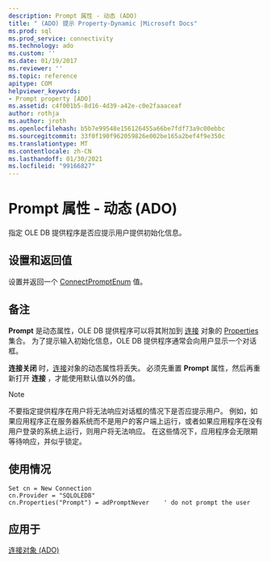 ```yaml
---
description: Prompt 属性 - 动态 (ADO)
title: " (ADO) 提示 Property-Dynamic |Microsoft Docs"
ms.prod: sql
ms.prod_service: connectivity
ms.technology: ado
ms.custom: ''
ms.date: 01/19/2017
ms.reviewer: ''
ms.topic: reference
apitype: COM
helpviewer_keywords:
- Prompt property [ADO]
ms.assetid: c4f001b5-8d16-4d39-a42e-c0e2faaaceaf
author: rothja
ms.author: jroth
ms.openlocfilehash: b5b7e99548e156126455a66be7fdf73a9c00ebbc
ms.sourcegitcommit: 33f0f190f962059826e002be165a2bef4f9e350c
ms.translationtype: MT
ms.contentlocale: zh-CN
ms.lasthandoff: 01/30/2021
ms.locfileid: "99166827"
---
```

# <a name="prompt-property-dynamic-ado"></a>Prompt 属性 - 动态 (ADO)
指定 OLE DB 提供程序是否应提示用户提供初始化信息。  
  
## <a name="settings-and-return-values"></a>设置和返回值  
 设置并返回一个 [ConnectPromptEnum](./connectpromptenum.md) 值。  
  
## <a name="remarks"></a>备注  
 **Prompt** 是动态属性，OLE DB 提供程序可以将其附加到 [连接](./connection-object-ado.md) 对象的 [Properties](./properties-collection-ado.md) 集合。 为了提示输入初始化信息，OLE DB 提供程序通常会向用户显示一个对话框。  
  
 **连接关闭** 时，[连接](./connection-object-ado.md)对象的动态属性将丢失。 必须先重置 **Prompt** 属性，然后再重新打开 **连接** ，才能使用默认值以外的值。  
  
> [!NOTE]
>  不要指定提供程序在用户将无法响应对话框的情况下是否应提示用户。 例如，如果应用程序正在服务器系统而不是用户的客户端上运行，或者如果应用程序在没有用户登录的系统上运行，则用户将无法响应。 在这些情况下，应用程序会无限期等待响应，并似乎锁定。  
  
## <a name="usage"></a>使用情况  
  
```  
Set cn = New Connection  
cn.Provider = "SQLOLEDB"  
cn.Properties("Prompt") = adPromptNever    ' do not prompt the user  
```  
  
## <a name="applies-to"></a>应用于  
 [连接对象 (ADO)](./connection-object-ado.md)